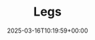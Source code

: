 ---
title: 1. Legs
id: 3b3765d3-7671-404d-b97e-92032e22441a
date: 2025-03-16T10:19:59+00:00
tags: []
type: 'hevy'
totalWeightInKg: 13,517.710,671,226,789kg
duration: 46 min
# Disable SEO for this post
outputs: ["HTML"]
robots: "noindex, nofollow"
---
